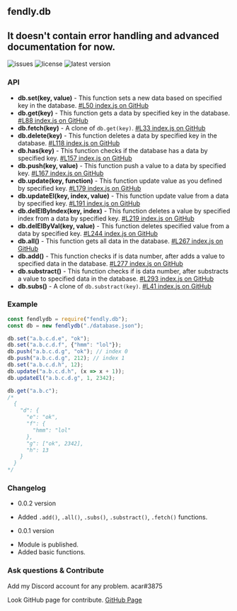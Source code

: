 ## fendly.db
It doesn't contain error handling and advanced documentation for now.
---

![issues](https://img.shields.io/github/issues-raw/acarrr/fendly.db) ![license](https://img.shields.io/github/license/acarrr/fendly.db) ![latest version](https://img.shields.io/github/package-json/v/acarrr/fendly.db?label=latest%20version)

### API
- **db.set(key, value)** - This function sets a new data based on specified key in the database. [#L50 index.js on GitHub](https://github.com/acarrr/fendly.db/blob/master/index.js#L50)
- **db.get(key)** - This function gets a data by specified key in the database. [#L88 index.js on GitHub](https://github.com/acarrr/fendly.db/blob/master/index.js#L88)
- **db.fetch(key)** - A clone of `db.get(key)`. [#L33 index.js on GitHub](https://github.com/acarrr/fendly.db/blob/master/index.js#L33)
- **db.delete(key)** - This function deletes a data by specified key in the database. [#L118 index.js on GitHub](https://github.com/acarrr/fendly.db/blob/master/index.js#L118)
- **db.has(key)** - This function checks if the database has a data by specified key. [#L157 index.js on GitHub](https://github.com/acarrr/fendly.db/blob/master/index.js#L157)
- **db.push(key, value)** - This function push a value to a data by specified key. [#L167 index.js on GitHub](https://github.com/acarrr/fendly.db/blob/master/index.js#L167)
- **db.update(key, function)** - This function update value as you defined by specified key. [#L179 index.js on GitHub](https://github.com/acarrr/fendly.db/blob/master/index.js#L179)
- **db.updateEl(key, index, value)** - This function update value from a data by specified key. [#L191 index.js on GitHub](https://github.com/acarrr/fendly.db/blob/master/index.js#L191)
- **db.delElByIndex(key, index)** - This function deletes a value by specified index from a data by specified key. [#L219 index.js on GitHub](https://github.com/acarrr/fendly.db/blob/master/index.js#L219)
- **db.delElByVal(key, value)** - This function deletes specified value from a data by specified key. [#L244 index.js on GitHub](https://github.com/acarrr/fendly.db/blob/master/index.js#L244)
- **db.all()** - This function gets all data in the database. [#L267 index.js on GitHub](https://github.com/acarrr/fendly.db/blob/master/index.js#L267)
- **db.add()** - This function checks if is data number, after adds a value to specified data in the database. [#L277 index.js on GitHub](https://github.com/acarrr/fendly.db/blob/master/index.js#L277)
- **db.substract()** - This function checks if is data number, after substracts a value to specified data in the database. [#L293 index.js on GitHub](https://github.com/acarrr/fendly.db/blob/master/index.js#L293)
- **db.subs()** -  A clone of `db.substract(key)`. [#L41 index.js on GitHub](https://github.com/acarrr/fendly.db/blob/master/index.js#L41)

### Example
```js
const fendlydb = require("fendly.db");
const db = new fendlydb("./database.json");

db.set("a.b.c.d.e", "ok");
db.set("a.b.c.d.f", {"hmm": "lol"});
db.push("a.b.c.d.g", "ok"); // index 0
db.push("a.b.c.d.g", 212); // index 1
db.set("a.b.c.d.h", 12);
db.update("a.b.c.d.h", (x => x + 1));
db.updateEl("a.b.c.d.g", 1, 2342);

db.get("a.b.c");
/*
  {
    "d": {
      "e": "ok",
      "f": {
        "hmm": "lol"
      },
      "g": ["ok", 2342],
      "h": 13
    }
  }
*/
```

### Changelog
+ 0.0.2 version
- Added `.add()`, `.all()`, `.subs()`, `.substract()`, `.fetch()` functions.

+ 0.0.1 version
- Module is published.
- Added basic functions.

### Ask questions & Contribute
Add my Discord account for any problem. acar#3875

Look GitHub page for contribute. [GitHub Page](https://github.com/acarrr/fendly.db)
